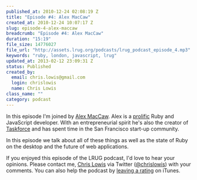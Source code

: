 ```yaml
--- 
published_at: 2010-12-24 02:08:19 Z
title: "Episode #4: Alex MacCaw"
created_at: 2010-12-24 10:07:17 Z
slug: episode-4-alex-maccaw
breadcrumb: "Episode #4: Alex MacCaw"
duration: "15:19"
file_size: 14776027
file_url: "http://assets.lrug.org/podcasts/lrug_podcast_episode_4.mp3"
keywords: "ruby, london, javascript, lrug"
updated_at: 2013-02-12 23:09:31 Z
status: Published
created_by: 
  email: chris.lowis@gmail.com
  login: chrislowis
  name: Chris Lowis
class_name: ""
category: podcast
---
```


In this episode I'm joined by <a href="http://alexmaccaw.co.uk">Alex MacCaw</a>. Alex is a <a href="https://github.com/maccman">prolific</a> Ruby and JavaScript developer. With an entrepreneurial spirit he's also the creator of <a href="http://www.taskforceapp.com/">Taskforce</a> and has spent time in the San Francisco start-up community. 

In this episode we talk about all of these things as well as the state of Ruby on the desktop and the future of web applications.

If you enjoyed this episode of the LRUG podcast, I'd love to hear your opinions. Please contact me, <a href="http://www.chrislowis.co.uk/">Chris Lowis</a> via Twitter (<a href="http://twitter.com/chrislowis">@chrislowis</a>) with your comments. You can also help the podcast by <a href="http://itunes.apple.com/gb/podcast/lrug-podcast/id366276525">leaving a rating</a> on iTunes. 
